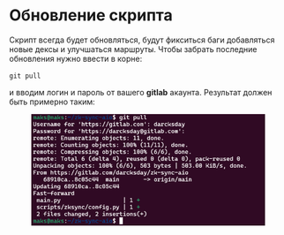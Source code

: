 # Обновление скрипта

Скрипт всегда будет обновляться, будут фикситься баги добавляться новые дексы и улучшаться маршруты. Чтобы забрать последние обновления нужно ввести в корне:

```
git pull
```

и  вводим логин и пароль от вашего **gitlab** акаунта. Результат должен быть примерно таким:

<figure><img src=".gitbook/assets/Screenshot 2023-09-07 212605.png" alt=""><figcaption></figcaption></figure>
